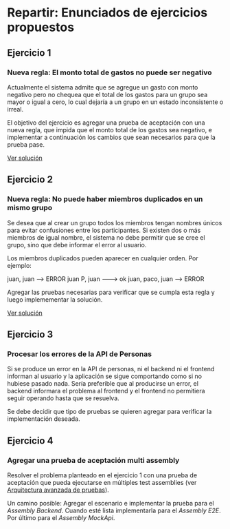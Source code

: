# Repartir: Enunciados de ejercicios propuestos

## Ejercicio 1
### Nueva regla: El monto total de gastos no puede ser negativo

Actualmente el sistema admite que se agregue un gasto con monto negativo pero no chequea que el total de los gastos para un grupo sea mayor o igual a cero, lo cual dejaría a un grupo en un estado inconsistente o irreal.

El objetivo del ejercicio es agregar una prueba de aceptación con una nueva regla, que impida que el monto total de los gastos sea negativo, e implementar a continuación los cambios que sean necesarios para que la prueba pase.

[Ver solución](https://gitlab.com/grupo-esfera/capacitacion/recursos/repartir/-/merge_requests/14/diffs)


## Ejercicio 2
### Nueva regla: No puede haber miembros duplicados en un mismo grupo

Se desea que al crear un grupo todos los miembros tengan nombres únicos para evitar confusiones entre los participantes. Si existen dos o más miembros de igual nombre, el sistema no debe permitir que se cree el grupo, sino que debe informar el error al usuario.

Los miembros duplicados pueden aparecer en cualquier orden. Por ejemplo:

juan, juan --> ERROR
juan P, juan ---> ok
juan, paco, juan --> ERROR

Agregar las pruebas necesarias para verificar que se cumpla esta regla y luego implemementar la solución.

[Ver solución](https://gitlab.com/grupo-esfera/capacitacion/recursos/repartir/-/merge_requests/32/diffs)


## Ejercicio 3
### Procesar los errores de la API de Personas

Si se produce un error en la API de personas, ni el backend ni el frontend informan al usuario y la aplicación se sigue comportando como si no hubiese pasado nada. Sería preferible que al producirse un error, el backend informara el problema al frontend y el frontend no permitiera seguir operando hasta que se resuelva.

Se debe decidir que tipo de pruebas se quieren agregar para verificar la implementación deseada. 


## Ejercicio 4
### Agregar una prueba de aceptación multi assembly

Resolver el problema planteado en el ejercicio 1 con una prueba de aceptación que pueda ejecutarse en múltiples test assemblies (ver [Arquitectura avanzada de pruebas](arquitectura-de-pruebas.md)).

Un camino posible: Agregar el escenario e implementar la prueba para el *Assembly Backend*. Cuando esté lista implementarla para el *Assembly E2E*. Por último para el *Assembly MockApi*.
